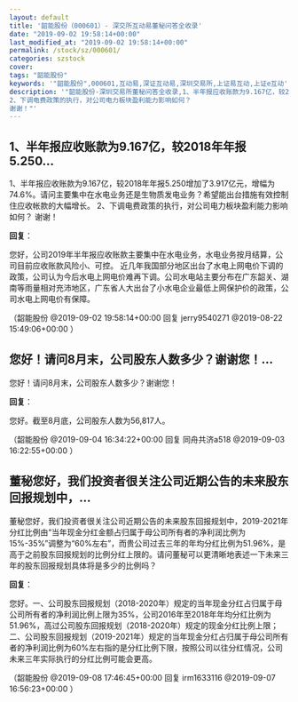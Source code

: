 ```yaml
---
layout: default
title: '韶能股份（000601）- 深交所互动易董秘问答全收录'
date: "2019-09-02 19:58:14+00:00"
last_modified_at: "2019-09-02 19:58:14+00:00"
permalink: /stock/sz/000601/
categories: szstock
cover: 
tags: "韶能股份"
keywords: '"韶能股份",000601,互动易,深证互动易,深圳交易所,上证易互动,上证e互动'
description: '"韶能股份-深圳交易所董秘问答全收录,1、半年报应收账款为9.167亿，较2018年年报5.250增加了3.917亿元，增幅为74.6%。请问主要集中在水电业务还是生物质发电业务？希望能出台措施有效控制住应收帐款的大幅增长。
2、下调电费政策的执行，对公司电力板块盈利能力影响如何？
谢谢！"'
---
```


## 1、半年报应收账款为9.167亿，较2018年年报5.250...

1、半年报应收账款为9.167亿，较2018年年报5.250增加了3.917亿元，增幅为74.6%。请问主要集中在水电业务还是生物质发电业务？希望能出台措施有效控制住应收帐款的大幅增长。
2、下调电费政策的执行，对公司电力板块盈利能力影响如何？
谢谢！

**回复**：

您好，公司2019年半年报应收账款主要集中在水电业务，水电业务按月结算，公司目前应收账款风险小、可控。 近几年我国部分地区出台了水电上网电价下调的政策，公司认为今后水电上网电价难再下调。公司水电站主要分布在广东韶关、湖南等雨量相对充沛地区，广东省人大出台了小水电企业最低上网保护价的政策，公司水电上网电价有保障。 

（韶能股份  @2019-09-02 19:58:14+00:00 回复 jerry9540271  @2019-08-22 15:49:06+00:00 ）

## 您好！请问8月末，公司股东人数多少？谢谢您！...

您好！请问8月末，公司股东人数多少？谢谢您！

**回复**：

您好。截至8月底，公司股东人数为56,817人。 

（韶能股份  @2019-09-04 16:34:22+00:00 回复 同舟共济a518  @2019-09-03 16:22:55+00:00 ）

## 董秘您好，我们投资者很关注公司近期公告的未来股东回报规划中，...

董秘您好，我们投资者很关注公司近期公告的未来股东回报规划中，2019-2021年分红比例由“当年现金分红金额占归属于母公司所有者的净利润比例为15%-35%”调整为“60%左右”，而贵公司过去三年的年均分红比例为51.96%，是高于之前股东回报规划的比例分红上限的。请问董秘可以更清晰地表述一下未来三年的股东回报规划具体将是多少的比例吗？

**回复**：

您好。一、公司股东回报规划（2018-2020年）规定的当年现金分红占归属于母公司所有者的净利润比例上限为35%，公司2016年至2018年年均分红比例为51.96%，高过公司股东回报规划（2018-2020年）规定的现金分红比例上限；二、公司股东回报规划（2019-2021年）规定的当年现金分红占归属于母公司所有者的净利润比例为60%左右指的是分红比例下限，按照公司以往分红情况，公司未来三年实际执行的分红比例可能会更高。 

（韶能股份  @2019-09-08 17:46:45+00:00 回复 irm1633116  @2019-09-07 16:56:23+00:00 ）

